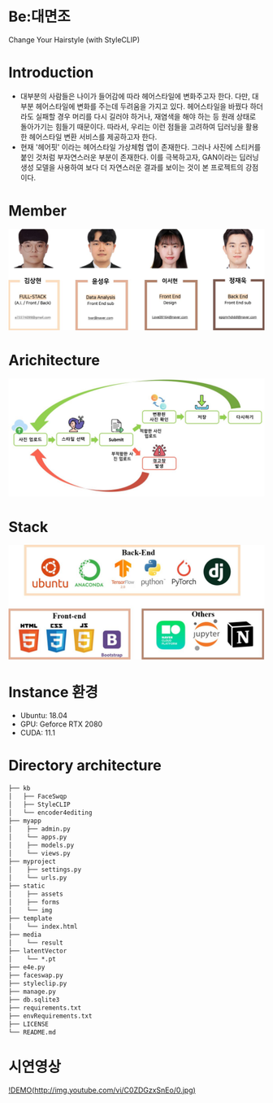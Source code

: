 # Be:대면조
Change Your Hairstyle (with StyleCLIP)

# Introduction
- 대부분의 사람들은 나이가 들어감에 따라 헤어스타일에 변화주고자 한다. 다만, 대부분 헤어스타일에 변화를 주는데 두려움을 가지고 있다. 헤어스타일을 바꿨다 하더라도 실패할 경우 머리를 다시 길러야 하거나, 재염색을 해야 하는 등 원래 상태로 돌아가기는 힘들기 때문이다. 따라서, 우리는 이런 점들을 고려하여 딥러닝을 활용한 헤어스타일 변환 서비스를 제공하고자 한다.
- 현재 '헤어핏' 이라는 헤어스타일 가상체험 앱이 존재한다. 그러나 사진에 스티커를 붙인 것처럼 부자연스러운 부분이 존재한다. 이를 극복하고자, GAN이라는 딥러닝 생성 모델을 사용하여 보다 더 자연스러운 결과를 보이는 것이 본 프로젝트의 강점이다.

# Member
![Member](/img/member.JPG)  

# Arichitecture

![Architecture](/img/architecture.JPG)  

# Stack
![Stack](/img/stack.JPG)  

# Instance 환경
- Ubuntu: 18.04
- GPU: Geforce RTX 2080
- CUDA: 11.1

# Directory architecture

```
├── kb
│   ├── FaceSwqp
│   ├── StyleCLIP
│   └── encoder4editing
├── myapp
│    ├── admin.py
│    └── apps.py
│    ├── models.py
│    └── views.py
├── myproject
│    ├── settings.py
│    └── urls.py
├── static
│    ├── assets
│    ├── forms
│    └── img
├── template
│    └── index.html
├── media
│    └── result
├── latentVector
│    └── *.pt
├── e4e.py
├── faceswap.py
├── styleclip.py
├── manage.py
├── db.sqlite3
├── requirements.txt
├── envRequirements.txt
├── LICENSE
└── README.md    	
```
# 시연영상
[!DEMO(http://img.youtube.com/vi/C0ZDGzxSnEo/0.jpg)](https://youtu.be/C0ZDGzxSnEo)
